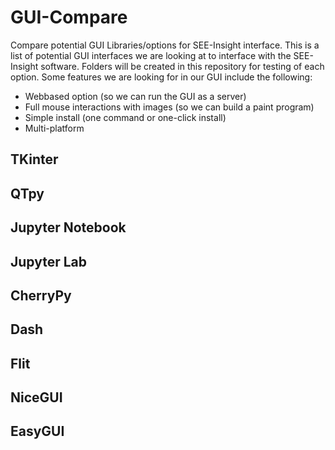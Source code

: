 # GUI-Compare
Compare potential GUI Libraries/options for SEE-Insight interface.  This is a list of potential GUI interfaces we are looking at to interface with the SEE-Insight software.  Folders will be created in this repository for testing of each option.  Some features we are looking for in our GUI include the following:

- Webbased option (so we can run the GUI as a server)
- Full mouse interactions with images (so we can build a paint program)
- Simple install (one command or one-click install)
- Multi-platform

## TKinter
## QTpy
## Jupyter Notebook
## Jupyter Lab
## CherryPy
## Dash
## Flit
## NiceGUI
## EasyGUI

